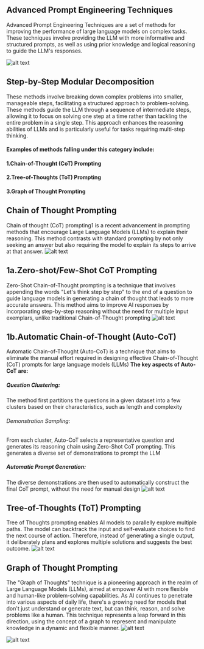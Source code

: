 ## **Advanced Prompt Engineering Techniques**

Advanced Prompt Engineering Techniques are a set of methods for improving the performance of large language models on complex tasks. These techniques involve providing the LLM with more informative and structured prompts, as well as using prior knowledge and logical reasoning to guide the LLM's responses.

![alt text](assests/prompting_11.png)

## **Step-by-Step Modular Decomposition**

These methods involve breaking down complex problems into smaller, manageable steps, facilitating a structured approach to problem-solving. These methods guide the LLM through a sequence of intermediate steps, allowing it to focus on solving one step at a time rather than tackling the entire problem in a single step. This approach enhances the reasoning abilities of LLMs and is particularly useful for tasks requiring multi-step thinking.

#### Examples of methods falling under this category include:
#### 1.Chain-of-Thought (CoT) Prompting
#### 2.Tree-of-Thoughts (ToT) Prompting
#### 3.Graph of Thought Prompting

## **Chain of Thought Prompting**
Chain of thought (CoT) prompting1 is a recent advancement in prompting methods that encourage Large Language Models (LLMs) to explain their reasoning. This method contrasts with standard prompting by not only seeking an answer but also requiring the model to explain its steps to arrive at that answer.
![alt text](assests/cot.webp)

## 1a.Zero-shot/Few-Shot CoT Prompting
Zero-Shot Chain-of-Thought prompting is a technique that involves appending the words "Let's think step by step" to the end of a question to guide language models in generating a chain of thought that leads to more accurate answers. This method aims to improve AI responses by incorporating step-by-step reasoning without the need for multiple input exemplars, unlike traditional Chain-of-Thought prompting
![alt text](assests/cot.webp)

## 1b.Automatic Chain-of-Thought (Auto-CoT)
Automatic Chain-of-Thought (Auto-CoT) is a technique that aims to eliminate the manual effort required in designing effective Chain-of-Thought (CoT) prompts for large language models (LLMs)
**The key aspects of Auto-CoT are:**
##### Question Clustering: 
The method first partitions the questions in a given dataset into a few clusters based on their characteristics, such as length and complexity
###### Demonstration Sampling: 
From each cluster, Auto-CoT selects a representative question and generates its reasoning chain using Zero-Shot CoT prompting. This generates a diverse set of demonstrations to prompt the LLM
##### Automatic Prompt Generation: 
The diverse demonstrations are then used to automatically construct the final CoT prompt, without the need for manual design
![alt text](assests/auto%20cot.png)

## **Tree-of-Thoughts (ToT) Prompting**
Tree of Thoughts prompting enables AI models to parallelly explore multiple paths. The model can backtrack the input and self-evaluate choices to find the next course of action. Therefore, instead of generating a single output, it deliberately plans and explores multiple solutions and suggests the best outcome.
![alt text](assests/tot.png)

## **Graph of Thought Prompting**
The "Graph of Thoughts" technique is a pioneering approach in the realm of Large Language Models (LLMs), aimed at empower AI with more flexible and human-like problem-solving capabilities. As AI continues to  penetrate into various aspects of daily life, there's a growing need for models that don't just understand or generate text, but can think, reason, and solve problems like a human. This technique represents a leap forward in this direction, using the concept of a graph to represent and manipulate knowledge in a dynamic and flexible manner.
![alt text](assests/got.webp)

![alt text](assests/all.png)


